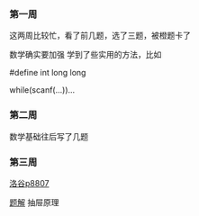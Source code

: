 ### 第一周
这两周比较忙，看了前几题，选了三题，被橙题卡了

数学确实要加强
学到了些实用的方法，比如


#define int long long

while(scanf(...))...


### 第二周
数学基础往后写了几题

### 第三周
[洛谷p8807](https://www.luogu.com.cn/problem/P8807)

[题解](https://www.luogu.com.cn/article/l692ya4j)
抽屉原理

